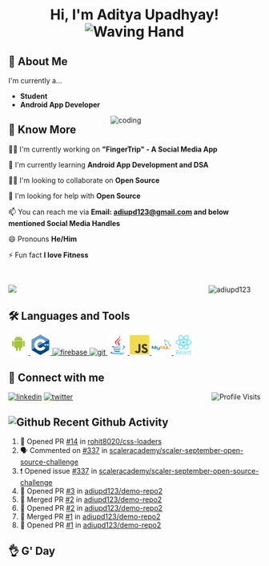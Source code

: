 
<h1 align="center"> Hi, I'm Aditya Upadhyay! <img src="https://raw.githubusercontent.com/nixin72/nixin72/master/wave.gif" alt="Waving Hand" width="45" height="45"/> </h1>

## 🚀 About Me
I'm currently a...
* **Student**
* **Android App Developer**

<p><img src="https://media3.giphy.com/media/R03zWv5p1oNSQd91EP/giphy.gif?cid=ecf05e473mn7mc60swbnrk79r7be6wyi8rnprn589uibk0ke&rid=giphy.gif&ct=g" align="right" alt="coding" width="300"/></p>

## 🙋 Know More

👩‍💻 I'm currently working on **"FingerTrip" - A Social Media App**

🧠 I'm currently learning **Android App Development and DSA**

👯‍♀️ I'm looking to collaborate on **Open Source**

🤔 I'm looking for help with **Open Source**

📫 You can reach me via **Email: adiupd123@gmail.com and below mentioned Social Media Handles** 

😄 Pronouns **He/Him**

⚡️ Fun fact **I love Fitness**

<br/>

<p><img align="left" src="https://github-readme-stats.vercel.app/api?username=adiupd123&show_icons=true&theme=radical&hide=stars" width="400"/>
<!-- [Top Langs]() -->
<!-- <img align="center" src="https://github-readme-stats.vercel.app/api/top-langs/?username=adiupd123&theme=radical&layout=compact" width="400"/> -->
<img align="center" src="https://github-readme-streak-stats.herokuapp.com/?user=adiupd123&" alt="adiupd123" width="400"/></p>

## 🛠 Languages and Tools
<p align="left"> <a href="https://developer.android.com" target="_blank" rel="noreferrer"> <img src="https://raw.githubusercontent.com/devicons/devicon/master/icons/android/android-original-wordmark.svg" alt="android" width="40" height="40"/> </a> <a href="https://www.w3schools.com/cpp/" target="_blank" rel="noreferrer"> <img src="https://raw.githubusercontent.com/devicons/devicon/master/icons/cplusplus/cplusplus-original.svg" alt="cplusplus" width="40" height="40"/> </a> <a href="https://firebase.google.com/" target="_blank" rel="noreferrer"> <img src="https://www.vectorlogo.zone/logos/firebase/firebase-icon.svg" alt="firebase" width="40" height="40"/> </a> <a href="https://git-scm.com/" target="_blank" rel="noreferrer"> <img src="https://www.vectorlogo.zone/logos/git-scm/git-scm-icon.svg" alt="git" width="40" height="40"/> </a> <a href="https://www.java.com" target="_blank" rel="noreferrer"> <img src="https://raw.githubusercontent.com/devicons/devicon/master/icons/java/java-original.svg" alt="java" width="40" height="40"/> </a> <a href="https://developer.mozilla.org/en-US/docs/Web/JavaScript" target="_blank" rel="noreferrer"> <img src="https://raw.githubusercontent.com/devicons/devicon/master/icons/javascript/javascript-original.svg" alt="javascript" width="40" height="40"/> </a> <a href="https://www.mysql.com/" target="_blank" rel="noreferrer"> <img src="https://raw.githubusercontent.com/devicons/devicon/master/icons/mysql/mysql-original-wordmark.svg" alt="mysql" width="40" height="40"/> </a> <a href="https://reactjs.org/" target="_blank" rel="noreferrer"> <img src="https://raw.githubusercontent.com/devicons/devicon/master/icons/react/react-original-wordmark.svg" alt="react" width="40" height="40"/> </a>
<!-- <a href="https://kotlinlang.org/" target="_blank" rel="noreferrer"> <img src="https://img.icons8.com/color/512/kotlin.png" alt="Kotlin" width="40" height="40"/> </a> -->
  </p>

## 🔗 Connect with me
<!-- [![portfolio](https://img.shields.io/badge/my_portfolio-000?style=for-the-badge&logo=ko-fi&logoColor=white)](https://katherineoelsner.com/) -->
[![linkedin](https://img.shields.io/badge/linkedin-0A66C2?style=for-the-badge&logo=linkedin&logoColor=white)](https://linkedin.com/in/aditya-upadhyay1/)
[![twitter](https://img.shields.io/badge/twitter-1DA1F2?style=for-the-badge&logo=twitter&logoColor=white)](https://twitter.com/adityaupd123)
<img alt="Profile Visits" align="right" src="https://komarev.com/ghpvc/?username=adiupd123&style=flat-square&label=VISITORS+👀"/>

## <img src="https://user-images.githubusercontent.com/78906777/188445101-0e194c65-f4c6-4a3b-b37d-e7a50ac1cfe2.png" height="25" width="25" alt="Github"/> Recent Github Activity
<!--START_SECTION:activity-->
1. 💪 Opened PR [#14](https://github.com/rohit8020/css-loaders/pull/14) in [rohit8020/css-loaders](https://github.com/rohit8020/css-loaders)
2. 🗣 Commented on [#337](https://github.com/scaleracademy/scaler-september-open-source-challenge/issues/337) in [scaleracademy/scaler-september-open-source-challenge](https://github.com/scaleracademy/scaler-september-open-source-challenge)
3. ❗️ Opened issue [#337](https://github.com/scaleracademy/scaler-september-open-source-challenge/issues/337) in [scaleracademy/scaler-september-open-source-challenge](https://github.com/scaleracademy/scaler-september-open-source-challenge)
4. 💪 Opened PR [#3](https://github.com/adiupd123/demo-repo2/pull/3) in [adiupd123/demo-repo2](https://github.com/adiupd123/demo-repo2)
5. 🎉 Merged PR [#2](https://github.com/adiupd123/demo-repo2/pull/2) in [adiupd123/demo-repo2](https://github.com/adiupd123/demo-repo2)
6. 💪 Opened PR [#2](https://github.com/adiupd123/demo-repo2/pull/2) in [adiupd123/demo-repo2](https://github.com/adiupd123/demo-repo2)
7. 🎉 Merged PR [#1](https://github.com/adiupd123/demo-repo2/pull/1) in [adiupd123/demo-repo2](https://github.com/adiupd123/demo-repo2)
8. 💪 Opened PR [#1](https://github.com/adiupd123/demo-repo2/pull/1) in [adiupd123/demo-repo2](https://github.com/adiupd123/demo-repo2)
<!--END_SECTION:activity-->

## 👌 G' Day
